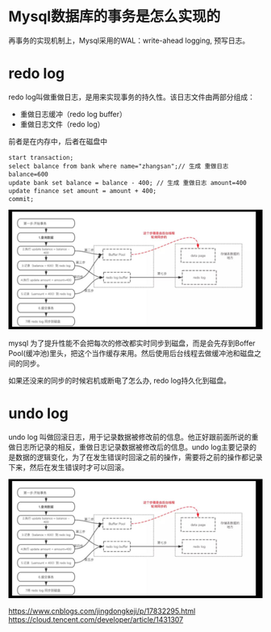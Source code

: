 # Mysql数据库的事务是怎么实现的
再事务的实现机制上，Mysql采用的WAL：write-ahead logging, 预写日志。

# redo log

redo log叫做重做日志，是用来实现事务的持久性。该日志文件由两部分组成：
- 重做日志缓冲（redo log buffer）
- 重做日志文件（redo log）

前者是在内存中，后者在磁盘中

```
start transaction;
select balance from bank where name="zhangsan";// 生成 重做日志 balance=600
update bank set balance = balance - 400; // 生成 重做日志 amount=400
update finance set amount = amount + 400;
commit;

```

![alt text](img/02-001.png)

mysql 为了提升性能不会把每次的修改都实时同步到磁盘，而是会先存到Boffer Pool(缓冲池)里头，把这个当作缓存来用。然后使用后台线程去做缓冲池和磁盘之间的同步。

如果还没来的同步的时候宕机或断电了怎么办, redo log持久化到磁盘。

# undo log

undo log 叫做回滚日志，用于记录数据被修改前的信息。他正好跟前面所说的重做日志所记录的相反，重做日志记录数据被修改后的信息。undo log主要记录的是数据的逻辑变化，为了在发生错误时回滚之前的操作，需要将之前的操作都记录下来，然后在发生错误时才可以回滚。

![alt text](img/02-001.png)



https://www.cnblogs.com/jingdongkeji/p/17832295.html
https://cloud.tencent.com/developer/article/1431307